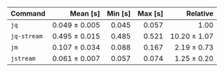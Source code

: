 | Command | Mean [s] | Min [s] | Max [s] | Relative |
|:---|---:|---:|---:|---:|
| `jq` | 0.049 ± 0.005 | 0.045 | 0.057 | 1.00 |
| `jq-stream` | 0.495 ± 0.015 | 0.485 | 0.521 | 10.20 ± 1.07 |
| `jm` | 0.107 ± 0.034 | 0.088 | 0.167 | 2.19 ± 0.73 |
| `jstream` | 0.061 ± 0.007 | 0.057 | 0.074 | 1.25 ± 0.20 |
